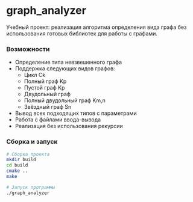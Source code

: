 # graph_analyzer

Учебный проект: реализация алгоритма определения вида графа без использования готовых библиотек для работы с графами.

### Возможности

- Определение типа невзвешенного графа
- Поддержка следующих видов графов:
  - Цикл Ck
  - Полный граф Kp
  - Пустой граф Kp
  - Двудольный граф
  - Полный двудольный граф Km,n
  - Звёздный граф Sn
- Вывод всех подходящих типов с параметрами
- Работа с файлами ввода-вывода
- Реализация без использования рекурсии

### Сборка и запуск

```bash
# Сборка проекта
mkdir build
cd build
cmake ..
make

# Запуск программы
./graph_analyzer
```